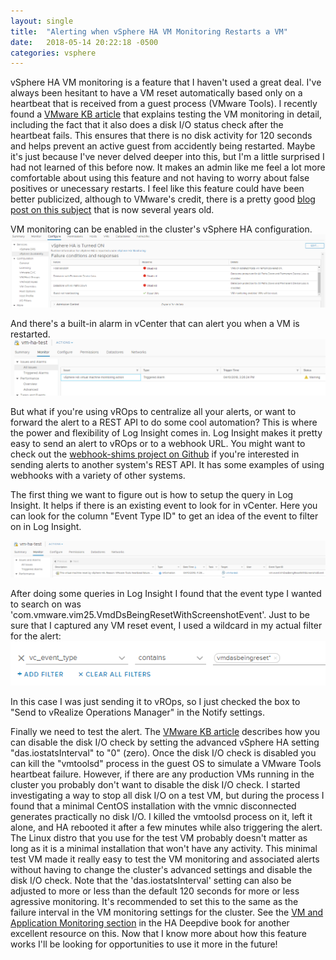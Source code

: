 ```yaml
---
layout: single
title:  "Alerting when vSphere HA VM Monitoring Restarts a VM"
date:   2018-05-14 20:22:18 -0500
categories: vsphere
---
```


vSphere HA VM monitoring is a feature that I haven't used a great deal.  I've always been hesitant to have a VM reset automatically based only on a heartbeat that is received from a guest process (VMware Tools).  I recently found a [VMware KB article][1] that explains testing the VM monitoring in detail, including the fact that it also does a disk I/O status check after the heartbeat fails.  This ensures that there is no disk activity for 120 seconds and helps prevent an active guest from accidently being restarted.  Maybe it's just because I've never delved deeper into this, but I'm a little surprised I had not learned of this before now.  It makes an admin like me feel a lot more comfortable about using this feature and not having to worry about false positives or unecessary restarts.  I feel like this feature could have been better publicized, although to VMware's credit, there is a pretty good [blog post on this subject][2] that is now several years old.

VM monitoring can be enabled in the cluster's vSphere HA configuration.
![HA Settings](/assets/images/ha-vm-monitoring.png)

And there's a built-in alarm in vCenter that can alert you when a VM is restarted.
![vCenter Alarm](/assets/images/ha-vm-vcenter-alarm.png)

But what if you're using vROps to centralize all your alerts, or want to forward the alert to a REST API to do some cool automation?  This is where the power and flexibility of Log Insight comes in.  Log Insight makes it pretty easy to send an alert to vROps or to a webhook URL.  You might want to check out the [webhook-shims project on Github][3] if you're interested in sending alerts to another system's REST API.  It has some examples of using webhooks with a variety of other systems.

The first thing we want to figure out is how to setup the query in Log Insight.  It helps if there is an existing event to look for in vCenter.  Here you can look for the column "Event Type ID" to get an idea of the event to filter on in Log Insight.

![vCenter Event](/assets/images/ha-vm-vcenter-event.png)

After doing some queries in Log Insight I found that the event type I wanted to search on was 'com.vmware.vim25.VmdDsBeingResetWithScreenshotEvent'.  Just to be sure that I captured any VM reset event, I used a wildcard in my actual filter for the alert:
![Event Filter](/assets/images/ha-vm-event-filter.png)

In this case I was just sending it to vROps, so I just checked the box to "Send to vRealize Operations Manager" in the Notify settings.  

Finally we need to test the alert.  The [VMware KB article][1] describes how you can disable the disk I/O check by setting the advanced vSphere HA setting "das.iostatsInterval" to "0" (zero).  Once the disk I/O check is disabled you can kill the "vmtoolsd" process in the guest OS to simulate a VMware Tools heartbeat failure. However, if there are any production VMs running in the cluster you probably don't want to disable the disk I/O check.  I started investigating a way to stop all disk I/O on a test VM, but during the process I found that a minimal CentOS installation with the vmnic disconnected generates practically no disk I/O.  I killed the vmtoolsd process on it, left it alone, and HA rebooted it after a few minutes while also triggering the alert.  The Linux distro that you use for the test VM probably doesn't matter as long as it is a minimal installation that won't have any activity.  This minimal test VM made it really easy to test the VM monitoring and associated alerts without having to change the cluster's advanced settings and disable the disk I/O check.  Note that the 'das.iostatsInterval' setting can also be adjusted to more or less than the default 120 seconds for more or less agressive monitoring.  It's recommended to set this to the same as the failure interval in the VM monitoring settings for the cluster.  See the [VM and Application Monitoring section][4] in the HA Deepdive book for another excellent resource on this.  Now that I know more about how this feature works I'll be looking for opportunities to use it more in the future!


[1]: https://kb.vmware.com/s/article/1007307
[2]: https://blogs.vmware.com/vsphere/2014/03/vsphere-ha-vm-monitoring-back-basics.html
[3]: https://github.com/vmw-loginsight/webhook-shims
[4]: https://ha.yellow-bricks.com/vm_and_application_monitoring.html

